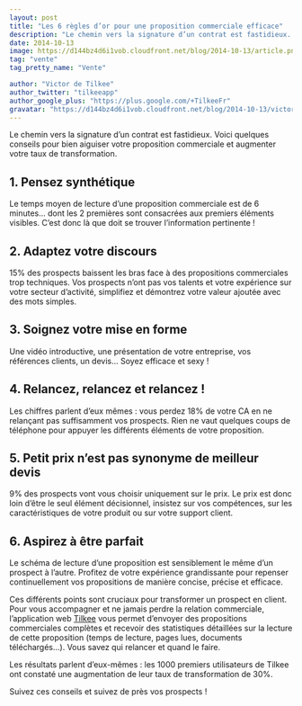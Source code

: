 ```yaml
---
layout: post
title: "Les 6 règles d’or pour une proposition commerciale efficace"
description: "Le chemin vers la signature d’un contrat est fastidieux. Voici quelques conseils pour augmenter votre taux de transformation."
date: 2014-10-13
image: https://d144bz4d6i1vob.cloudfront.net/blog/2014-10-13/article.png
tag: "vente"
tag_pretty_name: "Vente"

author: "Victor de Tilkee"
author_twitter: "tilkeeapp"
author_google_plus: "https://plus.google.com/+TilkeeFr"
gravatar: "https://d144bz4d6i1vob.cloudfront.net/blog/2014-10-13/victor_tilkee.png"
---
```


Le chemin vers la signature d’un contrat est fastidieux. Voici quelques conseils pour bien aiguiser votre proposition commerciale et augmenter votre taux de transformation.

## 1. Pensez synthétique
Le temps moyen de lecture d’une proposition commerciale est de 6 minutes... dont les 2 premières sont consacrées aux premiers éléments visibles. C’est donc là que doit se trouver l’information pertinente !

## 2. Adaptez votre discours
15% des prospects baissent les bras face à des propositions commerciales trop techniques.
Vos prospects n’ont pas vos talents et votre expérience sur votre secteur d’activité, simplifiez et démontrez votre valeur ajoutée avec des mots simples.

## 3. Soignez votre mise en forme
Une vidéo introductive, une présentation de votre entreprise, vos références clients, un devis... Soyez efficace et sexy !

## 4. Relancez, relancez et relancez !
Les chiffres parlent d’eux mêmes : vous perdez 18% de votre CA en ne relançant pas suffisamment vos prospects. Rien ne vaut quelques coups de téléphone pour appuyer les différents éléments de votre proposition.

## 5. Petit prix n’est pas synonyme de meilleur devis
9% des prospects vont vous choisir uniquement sur le prix. Le prix est donc loin d’être le seul élément décisionnel, insistez sur vos compétences, sur les caractéristiques de votre produit ou sur votre support client.

## 6. Aspirez à être parfait
Le schéma de lecture d’une proposition est sensiblement le même d’un prospect à l’autre. Profitez de votre expérience grandissante pour repenser continuellement vos propositions de manière concise, précise et efficace.

Ces différents points sont cruciaux pour transformer un prospect en client.
Pour vous accompagner et ne jamais perdre la relation commerciale, l’application web <a href="http://www.tilkee.fr/" target="_blank">Tilkee</a> vous permet d’envoyer des propositions commerciales complètes et recevoir des statistiques détaillées sur la lecture de cette proposition (temps de lecture, pages lues, documents téléchargés…). Vous savez qui relancer et quand le faire.

Les résultats parlent d’eux-mêmes : les 1000 premiers utilisateurs de Tilkee ont constaté une augmentation de leur taux de transformation de 30%.

Suivez ces conseils et suivez de près vos prospects !


